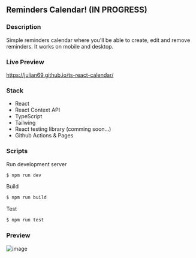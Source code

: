## Reminders Calendar! (IN PROGRESS)

### Description
Simple reminders calendar where you'll be able to create, edit and remove reminders.
It works on mobile and desktop.

### Live Preview
https://julian69.github.io/ts-react-calendar/

### Stack
- React
- React Context API
- TypeScript
- Tailwing
- React testing library (comming soon...)
- Github Actions & Pages 

### Scripts
Run development server

```bash
$ npm run dev
```

Build

```bash
$ npm run build
```

Test

```bash
$ npm run test
```

### Preview
![image](https://github.com/julian69/ts-react-calendar/assets/6019858/1d8fa9c6-be37-4ff2-8f28-0396a16fdec7)

